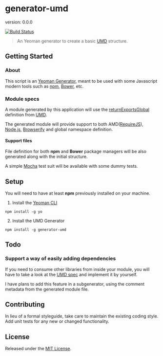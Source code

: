 # generator-umd

version: 0.0.0

[![Build Status](https://travis-ci.org/ruyadorno/simple-output.svg?branch=master)](https://travis-ci.org/SunGard-Labs/grunt-sg-release)

> An Yeoman generator to create a basic [UMD](https://github.com/umdjs/umd) structure.


## Getting Started

### About

This script is an [Yeoman Generator](http://yeoman.io/), meant to be used with some Javascript modern tools such as [npm](https://www.npmjs.org), [Bower](http://bower.io/), etc.

### Module specs

A module generated by this application will use the [returnExportsGlobal](https://github.com/umdjs/umd/blob/master/returnExportsGlobal.js) definition from [UMD](https://github.com/umdjs/umd).

The generated module will provide support to both AMD([RequireJS](http://requirejs.org/)), [Node.js](http://nodejs.org/), [Browserify](http://browserify.org/) and global namespace definition.

#### Support files

File definition for both **npm** and **Bower** package managers will be also generated along with the initial structure.

A simple [Mocha](http://visionmedia.github.io/mocha/) test suit will be available with some dummy tests.


## Setup

You will need to have at least **npm** previously installed on your machine.

1) Install the [Yeoman CLI](https://github.com/yeoman/yo)

```shell
npm install -g yo
```

2) Install the UMD Generator

```shell
npm install -g generator-umd
```


## Todo

### Support a way of easily adding dependencies

If you need to consume other libraries from inside your module, you will have to take a look at the [UMD spec](https://github.com/umdjs/umd/blob/master/returnExportsGlobal.js) and implement it by yourself.

I have plans to add this feature in a subgenerator, using the comment metadata from the generated module file.


## Contributing

In lieu of a formal styleguide, take care to maintain the existing coding style. Add unit tests for any new or changed functionality.


## License

Released under the [MIT License](http://www.opensource.org/licenses/mit-license.php).

